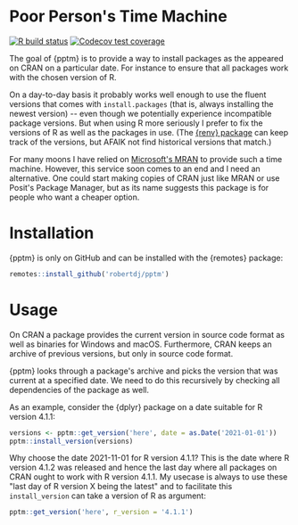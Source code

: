Poor Person's Time Machine
==========================

<!-- badges: start -->
[![R build status](https://github.com/robertdj/pptm/workflows/R-CMD-check/badge.svg)](https://github.com/robertdj/pptm/actions)
[![Codecov test coverage](https://codecov.io/gh/robertdj/pptm/branch/main/graph/badge.svg)](https://codecov.io/gh/robertdj/pptm?branch=main)
<!-- badges: end -->

The goal of {pptm} is to provide a way to install packages as the appeared on CRAN on a particular date.
For instance to ensure that all packages work with the chosen version of R.

On a day-to-day basis it probably works well enough to use the fluent versions that comes with `install.packages` (that is, always installing the newest version) -- even though we potentially experience incompatible package versions.
But when using R more seriously I prefer to fix the versions of R as well as the packages in use.
(The [{renv} package](https://rstudio.github.io/renv) can keep track of the versions, but AFAIK not find historical versions that match.)

For many moons I have relied on [Microsoft's MRAN](https://mran.microsoft.com) to provide such a time machine.
However, this service soon comes to an end and I need an alternative.
One could start making copies of CRAN just like MRAN or use Posit's Package Manager, but as its name suggests this package is for people who want a cheaper option.


# Installation

{pptm} is only on GitHub and can be installed with the {remotes} package:

```r
remotes::install_github('robertdj/pptm')
```


# Usage

On CRAN a package provides the current version in source code format as well as binaries for Windows and macOS.
Furthermore, CRAN keeps an archive of previous versions, but only in source code format.

{pptm} looks through a package's archive and picks the version that was current at a specified date.
We need to do this recursively by checking all dependencies of the package as well.

As an example, consider the {dplyr} package on a date suitable for R version 4.1.1:

```r
versions <- pptm::get_version('here', date = as.Date('2021-01-01'))
pptm::install_version(versions)
```

Why choose the date 2021-11-01 for R version 4.1.1? 
This is the date where R version 4.1.2 was released and hence the last day where all packages on CRAN ought to work with R version 4.1.1.
My usecase is always to use these "last day of R version X being the latest" and to facilitate this `install_version` can take a version of R as argument:

```r
pptm::get_version('here', r_version = '4.1.1')
```
